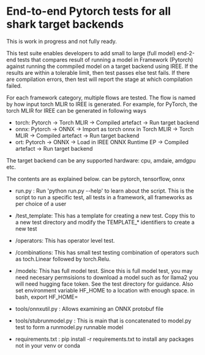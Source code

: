  # End-to-end Pytorch tests for all shark target backends

 This is work in progress and not fully ready.

 This test suite enables developers to add small to large (full model)
 end-2-end tests that compares result of running a model in Framework (Pytorch) 
 against running the commpiled model on a target backend using IREE. If the results 
 are within a tolerable limit, then test passes else test fails. If there are 
 compilation errors, then test will report the stage at which compilation failed.
 
 For each framework category, multiple flows are tested. The flow is named by how input
 torch MLIR to IREE is generated. For example, for PyTorch, the torch MLIR for IREE 
 can be generated in following ways

 - torch: Pytorch -> Torch MLIR -> Compiled artefact -> Run target backend
 - onnx: Pytorch -> ONNX -> Import as torch onnx in Torch MLIR -> Torch MLIR -> Compiled artefact -> Run target backend
 - ort: Pytorch -> ONNX -> Load in IREE ONNX Runtime EP -> Compiled artefact -> Run target backend

 The target backend can be any supported hardware: cpu, amdaie, amdgpu etc.


 The contents are as explained below. <framework> can be pytorch, tensorflow, onnx
 - run.py : Run 'python run.py --help' to learn about the script. This is the script to run a specific
            test, all tests in a framework, all frameworks as per choice of a user
 - <framework>/test_template: This has a template for creating a new test. Copy this to a new test directory
          and modify the TEMPLATE_* identifiers to create a new test

 - <framework>/operators: This has operator level test. 
 - <framework>/combinations: This has small test testing combination of operators such as toch.Linear
            followed by torch.Relu. 
 - <framework>/models: This has full model test. Since this is full model test, you may need necesary 
            permsisions to download a model such as for llama2 you will need hugging face token. 
            See the test directory for guidance. Also set environment variable HF_HOME to a location 
            with enough space. in bash, export HF_HOME=<path>

 - tools/onnxutil.py : Allows examining an ONNX protobuf file
 - tools/stubrunmodel.py : This is main that is concatenated to model.py test to form a runmodel.py runnable model

 - requirements.txt : pip install -r requirements.txt to install any packages not in your venv or conda

